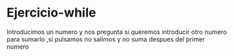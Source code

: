 # Ejercicio-while

Introducimos un numero y nos pregunta si queremos introducir otro numero para sumarlo ,si pulsamos no salimos y no suma despues del primer numero
